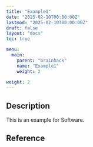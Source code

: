 ```yaml
---
title: "Example1"
date: "2025-02-10T00:00:00Z"
lastmod: "2025-02-10T00:00:00Z"
draft: false
layout: "docs"
toc: true

menu:
  main:
    parent: "brainhack"
    name: "Example1"
    weight: 2

weight: 2
---
```



## Description

This is an example for Software.

## Reference
